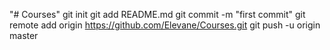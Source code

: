 "# Courses"  git init git add README.md git commit -m "first commit" git remote add origin https://github.com/Elevane/Courses.git git push -u origin master
